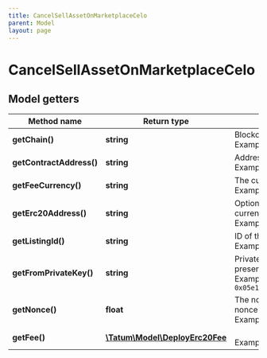 ```yaml
---
title: CancelSellAssetOnMarketplaceCelo
parent: Model
layout: page
---
```


# CancelSellAssetOnMarketplaceCelo

## Model getters

Method name | Return type | Description | Notes
------------ | ------------- | ------------- | -------------
**getChain()** | **string** | Blockchain to work with. <br>Example: `CELO` |
**getContractAddress()** | **string** | Address of the marketplace smart contract. <br>Example: `0x687422eEA2cB73B5d3e242bA5456b782919AFc85` |
**getFeeCurrency()** | **string** | The currency in which the transaction fee will be paid <br>Example: `null` |
**getErc20Address()** | **string** | Optional address of the ERC20 token, which will be used as a selling currency of the NFT. <br>Example: `0x687422eEA2cB73B5d3e242bA5456b782919AFc85` | [optional]
**getListingId()** | **string** | ID of the listing. It's up to the developer to generate unique ID <br>Example: `null` |
**getFromPrivateKey()** | **string** | Private key of sender address. Private key, or signature Id must be present. <br>Example: `0x05e150c73f1920ec14caa1e0b6aa09940899678051a78542840c2668ce5080c2` |
**getNonce()** | **float** | The nonce to be set to the transaction; if not present, the last known nonce will be used <br>Example: `1` | [optional]
**getFee()** | [**\Tatum\Model\DeployErc20Fee**](../DeployErc20Fee) |  <br>Example: `null` | [optional]

